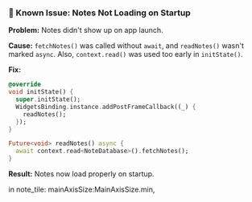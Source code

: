 ### 🐞 Known Issue: Notes Not Loading on Startup

**Problem:** Notes didn't show up on app launch.

**Cause:** `fetchNotes()` was called without `await`, and `readNotes()` wasn't marked `async`. Also, `context.read()` was used too early in `initState()`.

**Fix:**
```dart
@override
void initState() {
  super.initState();
  WidgetsBinding.instance.addPostFrameCallback((_) {
    readNotes();
  });
}

Future<void> readNotes() async {
  await context.read<NoteDatabase>().fetchNotes();
}
```

**Result:** Notes now load properly on startup.

in note_tile: mainAxisSize:MainAxisSize.min,
